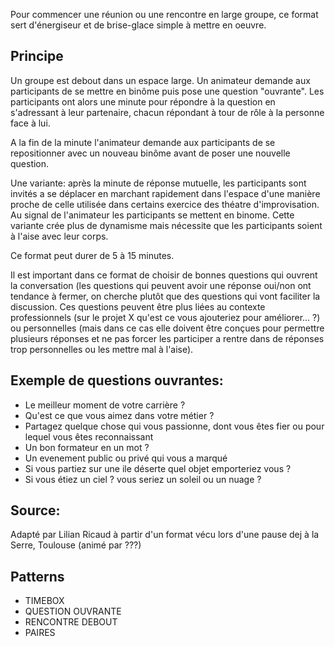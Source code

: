 Pour commencer une réunion ou une rencontre en large groupe, ce format sert d'énergiseur et de brise-glace simple à mettre en oeuvre.

## Principe

Un groupe est debout dans un espace large. Un animateur demande aux participants de se mettre en binôme puis pose une question "ouvrante". Les participants ont alors une minute pour répondre à la question en s'adressant à leur partenaire, chacun répondant à tour de rôle à la personne face à lui. 

A la fin de la minute l'animateur demande aux participants de se repositionner avec un nouveau binôme avant de poser une nouvelle question.

Une variante: après la minute de réponse mutuelle, les participants sont invités a se déplacer en marchant rapidement dans l'espace d'une manière proche de celle utilisée dans certains exercice des théatre d'improvisation. Au signal de l'animateur les participants se mettent en binome. Cette variante crée plus de dynamisme mais nécessite que les participants soient à l'aise avec leur corps.

Ce format peut durer de 5 à 15 minutes.

Il est important dans ce format de choisir de bonnes questions qui ouvrent la conversation (les questions qui peuvent avoir une réponse oui/non ont tendance à fermer, on cherche plutôt que des questions qui vont faciliter la discussion. Ces questions peuvent être plus liées au contexte professionnels (sur le projet X qu'est ce vous ajouteriez pour améliorer… ?) ou personnelles (mais dans ce cas elle doivent être conçues pour permettre plusieurs réponses et ne pas forcer les participer a rentre dans de réponses trop personnelles ou les mettre mal à l'aise).

## Exemple de questions ouvrantes:


- Le meilleur moment de votre carrière ?
- Qu'est ce que vous aimez dans votre métier ?
- Partagez quelque chose qui vous passionne, dont vous êtes fier ou pour lequel vous êtes reconnaissant
- Un bon formateur en un mot ?
- Un evenement public ou privé qui vous a marqué
- Si vous partiez sur une ile déserte quel objet emporteriez vous ?
- Si vous étiez un ciel ? vous seriez un soleil ou un nuage ?



## Source: 
Adapté par Lilian Ricaud à partir d'un format vécu lors d'une pause dej à la Serre, Toulouse (animé par ???)

## Patterns

- TIMEBOX
- QUESTION OUVRANTE
- RENCONTRE DEBOUT
- PAIRES
